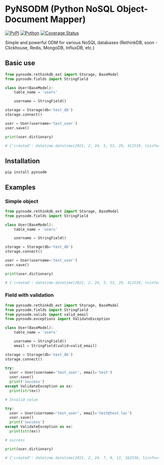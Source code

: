 PyNSODM (Python NoSQL Object-Document Mapper)
=======

[![PyPI](https://img.shields.io/pypi/v/pynsodm)](https://pypi.org/project/pynsodm)
[![Python](https://img.shields.io/pypi/pyversions/pynsodm)](https://pypi.org/project/pynsodm)
[![Coverage Status](https://coveralls.io/repos/github/agratoth/pynsodm/badge.svg?branch=master)](https://coveralls.io/github/agratoth/pynsodm?branch=master)

Simple and powerful ODM for various NoSQL databases (RethinkDB, soon - Clickhouse, Redis, MongoDB, InfluxDB, etc.)

## Basic use

```python
from pynsodm.rethinkdb_ext import Storage, BaseModel
from pynsodm.fields import StringField

class User(BaseModel):
    table_name = 'users'

    username = StringField()

storage = Storage(db='test_db')
storage.connect()

user = User(username='test_user')
user.save()

print(user.dictionary)

# {'created': datetime.datetime(2021, 2, 24, 5, 53, 29, 411519, tzinfo=<UTC>), 'id': 'fb95ba98-a663-4f0f-b709-2e1d2eb849bd', 'updated': datetime.datetime(2021, 2, 24, 5, 53, 29, 411530, tzinfo=<UTC>), 'username': 'test_user'}
```

## Installation

```
pip install pynsodm
```

## Examples
### Simple object
```python
from pynsodm.rethinkdb_ext import Storage, BaseModel
from pynsodm.fields import StringField

class User(BaseModel):
    table_name = 'users'

    username = StringField()

storage = Storage(db='test_db')
storage.connect()

user = User(username='test_user')
user.save()

print(user.dictionary)

# {'created': datetime.datetime(2021, 2, 24, 5, 53, 29, 411519, tzinfo=<UTC>), 'id': 'fb95ba98-a663-4f0f-b709-2e1d2eb849bd', 'updated': datetime.datetime(2021, 2, 24, 5, 53, 29, 411530, tzinfo=<UTC>), 'username': 'test_user'}
```

### Field with validation
```python
from pynsodm.rethinkdb_ext import Storage, BaseModel
from pynsodm.fields import StringField
from pynsodm.valids import valid_email
from pynsodm.exceptions import ValidateException

class User(BaseModel):
    table_name = 'users'

    username = StringField()
    email = StringField(valid=valid_email)

storage = Storage(db='test_db')
storage.connect()

try:
  user = User(username='test_user', email='test')
  user.save()
  print('success')
except ValidateException as ex:
  print(str(ex))

# Invalid value

try:
  user = User(username='test_user', email='test@test.loc')
  user.save()
  print('success')
except ValidateException as ex:
  print(str(ex))

# success

print(user.dictionary)

# {'created': datetime.datetime(2021, 2, 24, 7, 8, 11, 262538, tzinfo=<UTC>), 'email': 'test@test.loc', 'id': '8e8fc3d4-6ea3-4219-bbe6-16529fa35a47', 'updated': datetime.datetime(2021, 2, 24, 7, 8, 11, 262550, tzinfo=<UTC>), 'username': 'test_user'}
```